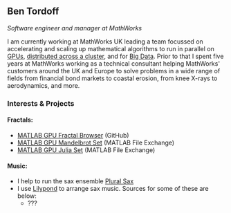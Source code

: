## Ben Tordoff

_Software engineer and manager at MathWorks_

I am currently working at MathWorks UK leading a team focussed on accelerating and scaling up mathematical algorithms to run in parallel on [GPUs](https://www.mathworks.com/help/parallel-computing/gpu-computing.html), [distributed across a cluster](https://www.mathworks.com/help/parallel-computing/distributed-arrays.html), and for [Big Data](https://www.mathworks.com/help/parallel-computing/tall-arrays-and-mapreduce.html). Prior to that I spent five years at MathWorks working as a technical consultant helping MathWorks' customers around the UK and Europe to solve problems in a wide range of fields from financial bond markets to coastal erosion, from knee X-rays to aerodynamics, and more.

### Interests & Projects

#### Fractals: ####
* [MATLAB GPU Fractal Browser](https://github.com/BJTor/GPU-Fractal-Explorer) (GitHub)
* [MATLAB GPU Mandelbrot Set](https://www.mathworks.com/matlabcentral/fileexchange/30988-a-gpu-mandelbrot-set) (MATLAB File Exchange)
* [MATLAB GPU Julia Set](https://www.mathworks.com/matlabcentral/fileexchange/33201-gpu-julia-set-explorer) (MATLAB File Exchange)
   
#### Music: ####
* I help to run the sax ensemble [Plural Sax](https://pluralsax.com)
* I use [Lilypond](http://lilypond.org) to arrange sax music. Sources for some of these are below:
   * ???
